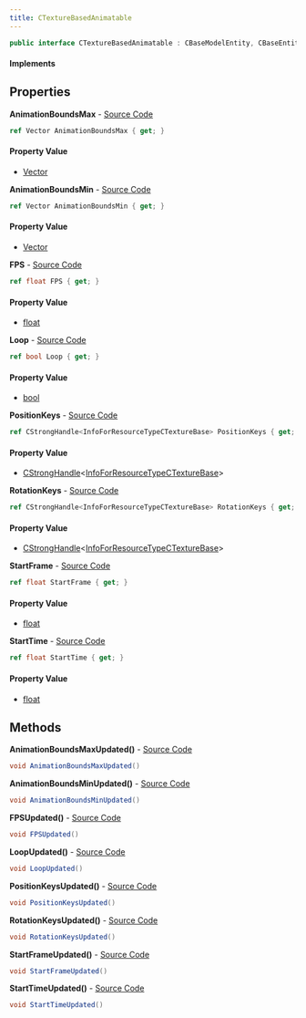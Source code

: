 ```yaml
---
title: CTextureBasedAnimatable
---
```


```csharp
public interface CTextureBasedAnimatable : CBaseModelEntity, CBaseEntity, CEntityInstance, ISchemaClass<CEntityInstance>, ISchemaClass<CBaseEntity>, ISchemaClass<CBaseModelEntity>, ISchemaClass<CTextureBasedAnimatable>, ISchemaField, ISchemaClass, INativeHandle
```

#### Implements

## Properties

**AnimationBoundsMax** - [Source Code](https://github.com/swiftly-solution/swiftlys2/blob/master/managed/src/SwiftlyS2.Generated/Schemas/Interfaces/CTextureBasedAnimatable.cs#L26)

```csharp
ref Vector AnimationBoundsMax { get; }
```

#### Property Value

- [Vector](/docs/api/shared/natives/vector)

**AnimationBoundsMin** - [Source Code](https://github.com/swiftly-solution/swiftlys2/blob/master/managed/src/SwiftlyS2.Generated/Schemas/Interfaces/CTextureBasedAnimatable.cs#L24)

```csharp
ref Vector AnimationBoundsMin { get; }
```

#### Property Value

- [Vector](/docs/api/shared/natives/vector)

**FPS** - [Source Code](https://github.com/swiftly-solution/swiftlys2/blob/master/managed/src/SwiftlyS2.Generated/Schemas/Interfaces/CTextureBasedAnimatable.cs#L18)

```csharp
ref float FPS { get; }
```

#### Property Value

- [float](https://learn.microsoft.com/dotnet/api/system.single)

**Loop** - [Source Code](https://github.com/swiftly-solution/swiftlys2/blob/master/managed/src/SwiftlyS2.Generated/Schemas/Interfaces/CTextureBasedAnimatable.cs#L16)

```csharp
ref bool Loop { get; }
```

#### Property Value

- [bool](https://learn.microsoft.com/dotnet/api/system.boolean)

**PositionKeys** - [Source Code](https://github.com/swiftly-solution/swiftlys2/blob/master/managed/src/SwiftlyS2.Generated/Schemas/Interfaces/CTextureBasedAnimatable.cs#L20)

```csharp
ref CStrongHandle<InfoForResourceTypeCTextureBase> PositionKeys { get; }
```

#### Property Value

- [CStrongHandle](/docs/api/shared/natives/cstronghandle-1)<[InfoForResourceTypeCTextureBase](/docs/api/shared/schemadefinitions/infoforresourcetypectexturebase)>

**RotationKeys** - [Source Code](https://github.com/swiftly-solution/swiftlys2/blob/master/managed/src/SwiftlyS2.Generated/Schemas/Interfaces/CTextureBasedAnimatable.cs#L22)

```csharp
ref CStrongHandle<InfoForResourceTypeCTextureBase> RotationKeys { get; }
```

#### Property Value

- [CStrongHandle](/docs/api/shared/natives/cstronghandle-1)<[InfoForResourceTypeCTextureBase](/docs/api/shared/schemadefinitions/infoforresourcetypectexturebase)>

**StartFrame** - [Source Code](https://github.com/swiftly-solution/swiftlys2/blob/master/managed/src/SwiftlyS2.Generated/Schemas/Interfaces/CTextureBasedAnimatable.cs#L30)

```csharp
ref float StartFrame { get; }
```

#### Property Value

- [float](https://learn.microsoft.com/dotnet/api/system.single)

**StartTime** - [Source Code](https://github.com/swiftly-solution/swiftlys2/blob/master/managed/src/SwiftlyS2.Generated/Schemas/Interfaces/CTextureBasedAnimatable.cs#L28)

```csharp
ref float StartTime { get; }
```

#### Property Value

- [float](https://learn.microsoft.com/dotnet/api/system.single)

## Methods

**AnimationBoundsMaxUpdated()** - [Source Code](https://github.com/swiftly-solution/swiftlys2/blob/master/managed/src/SwiftlyS2.Generated/Schemas/Interfaces/CTextureBasedAnimatable.cs#L37)

```csharp
void AnimationBoundsMaxUpdated()
```

**AnimationBoundsMinUpdated()** - [Source Code](https://github.com/swiftly-solution/swiftlys2/blob/master/managed/src/SwiftlyS2.Generated/Schemas/Interfaces/CTextureBasedAnimatable.cs#L36)

```csharp
void AnimationBoundsMinUpdated()
```

**FPSUpdated()** - [Source Code](https://github.com/swiftly-solution/swiftlys2/blob/master/managed/src/SwiftlyS2.Generated/Schemas/Interfaces/CTextureBasedAnimatable.cs#L33)

```csharp
void FPSUpdated()
```

**LoopUpdated()** - [Source Code](https://github.com/swiftly-solution/swiftlys2/blob/master/managed/src/SwiftlyS2.Generated/Schemas/Interfaces/CTextureBasedAnimatable.cs#L32)

```csharp
void LoopUpdated()
```

**PositionKeysUpdated()** - [Source Code](https://github.com/swiftly-solution/swiftlys2/blob/master/managed/src/SwiftlyS2.Generated/Schemas/Interfaces/CTextureBasedAnimatable.cs#L34)

```csharp
void PositionKeysUpdated()
```

**RotationKeysUpdated()** - [Source Code](https://github.com/swiftly-solution/swiftlys2/blob/master/managed/src/SwiftlyS2.Generated/Schemas/Interfaces/CTextureBasedAnimatable.cs#L35)

```csharp
void RotationKeysUpdated()
```

**StartFrameUpdated()** - [Source Code](https://github.com/swiftly-solution/swiftlys2/blob/master/managed/src/SwiftlyS2.Generated/Schemas/Interfaces/CTextureBasedAnimatable.cs#L39)

```csharp
void StartFrameUpdated()
```

**StartTimeUpdated()** - [Source Code](https://github.com/swiftly-solution/swiftlys2/blob/master/managed/src/SwiftlyS2.Generated/Schemas/Interfaces/CTextureBasedAnimatable.cs#L38)

```csharp
void StartTimeUpdated()
```

